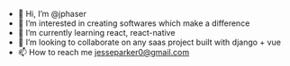 - 👋 Hi, I’m @jphaser
- 👀 I’m interested in creating softwares which make a difference
- 🌱 I’m currently learning react, react-native
- 💞️ I’m looking to collaborate on any saas project built with django + vue
- 📫 How to reach me jesseparker0@gmail.com

<!---
jphaser/jphaser is a ✨ special ✨ repository because its `README.md` (this file) appears on your GitHub profile.
You can click the Preview link to take a look at your changes.
--->
